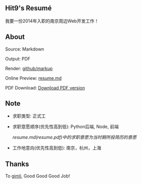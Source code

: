 Hit9's Resumé
-------------

我要一份2014年入职的南京周边Web开发工作！

About
------

Source: Markdown

Output: PDF

Render: [github/markup](https://github.com/github/markup)

Online Preview: [resume.md](resume.md)

PDF Download: [Download PDF version](https://github.com/hit9/resume.pdf/blob/master/resume.pdf?raw=true)

Note
-----

- 求职类型: 正式工

- 求职意愿顺序(优先性高到低):  Python后端, Node, 前端

  *resume.md(resume.pdf)中的求职意愿为当时期所投简历的意愿*

- 工作地意向(优先性高到低): 南京，杭州，上海

Thanks
------

To [gimli](https://github.com/walle/gimli), Good Good Good Job!
